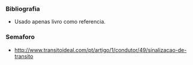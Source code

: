 ### Bibliografia
- Usado apenas livro como referencia.

### Semaforo
- http://www.transitoideal.com/pt/artigo/1/condutor/49/sinalizacao-de-transito
